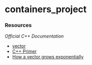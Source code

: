 # containers_project

### Resources
*Official C++ Documentation*
- [vector](https://devdocs.io/cpp/container/vector/vector)
- [C++ Primer](https://github.com/yanshengjia/cpp-playground/blob/master/cpp-primer/resource/C%2B%2B%20Primer%20(5th%20Edition).pdf)
- [How a vector grows exponentially](https://stackoverflow.com/questions/5232198/how-does-the-capacity-of-stdvector-grow-automatically-what-is-the-rate)
